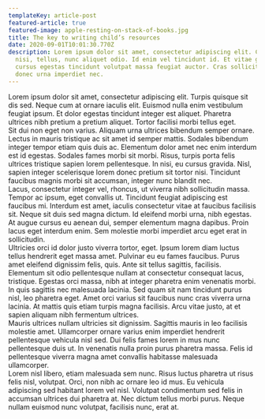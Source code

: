 ```yaml
---
templateKey: article-post
featured-article: true
featured-image: apple-resting-on-stack-of-books.jpg
title: The key to writing child’s resources
date: 2020-09-01T10:01:30.770Z
description: Lorem ipsum dolor sit amet, consectetur adipiscing elit. Cursus
  nisi, tellus, nunc aliquet odio. Id enim vel tincidunt id. Et vitae gravida
  cursus egestas tincidunt volutpat massa feugiat auctor. Cras sollicitudin
  donec urna imperdiet nec.
---
```

Lorem ipsum dolor sit amet, consectetur adipiscing elit. Turpis quisque sit dis sed. Neque cum at ornare iaculis elit. Euismod nulla enim vestibulum feugiat ipsum. Et dolor egestas tincidunt integer est aliquet. Pharetra ultrices nibh pretium a pretium aliquet. Tortor facilisi morbi tellus eget.\
Sit dui non eget non varius. Aliquam urna ultrices bibendum semper ornare. Lectus in mauris tristique ac sit amet id semper mattis. Sodales bibendum integer tempor etiam quis duis ac. Elementum dolor amet nec enim interdum est id egestas. Sodales fames morbi sit morbi. Risus, turpis porta felis ultrices tristique sapien lorem pellentesque. In nisi, eu cursus gravida. Nisl, sapien integer scelerisque lorem donec pretium sit tortor nisi. Tincidunt faucibus magnis morbi sit accumsan, integer nunc blandit nec.\
Lacus, consectetur integer vel, rhoncus, ut viverra nibh sollicitudin massa. Tempor ac ipsum, eget convallis ut. Tincidunt feugiat adipiscing est faucibus mi. Interdum est amet, iaculis consectetur vitae at faucibus facilisis sit. Neque sit duis sed magna dictum. Id eleifend morbi urna, nibh egestas. At augue cursus eu aenean dui, semper elementum magna dapibus. Proin lacus eget interdum enim. Sem molestie morbi imperdiet arcu eget erat in sollicitudin.\
Ultricies orci id dolor justo viverra tortor, eget. Ipsum lorem diam luctus tellus hendrerit eget massa amet. Pulvinar eu eu fames faucibus. Purus amet eleifend dignissim felis, quis. Ante sit tellus sagittis, facilisis. Elementum sit odio pellentesque nullam at consectetur consequat lacus, tristique. Egestas orci massa, nibh at integer pharetra enim venenatis morbi. In quis sagittis nec malesuada lacinia. Sed quam sit nam tincidunt purus nisl, leo pharetra eget. Amet orci varius sit faucibus nunc cras viverra urna lacinia. At mattis quis etiam turpis magna facilisis. Arcu vitae justo, at et sapien aliquam nibh fermentum ultrices.\
Mauris ultrices nullam ultricies sit dignissim. Sagittis mauris in leo facilisis molestie amet. Ullamcorper ornare varius enim imperdiet hendrerit pellentesque vehicula nisl sed. Dui felis fames lorem in mus nunc pellentesque duis ut. In venenatis nulla proin purus pharetra massa. Felis id pellentesque viverra magna amet convallis habitasse malesuada ullamcorper.\
Lorem nisl libero, etiam malesuada sem nunc. Risus luctus pharetra ut risus felis nisl, volutpat. Orci, non nibh ac ornare leo id mus. Eu vehicula adipiscing sed habitant lorem vel nisl. Volutpat condimentum sed felis in accumsan ultrices dui pharetra at. Nec dictum tellus morbi purus. Neque nullam euismod nunc volutpat, facilisis nunc, erat at.
